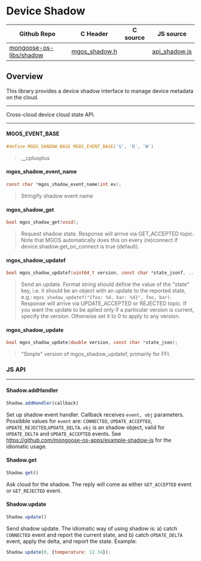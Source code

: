 # Device Shadow
| Github Repo | C Header | C source  | JS source |
| ----------- | -------- | --------  | ----------------- |
| [mongoose-os-libs/shadow](https://github.com/mongoose-os-libs/shadow) | [mgos_shadow.h](https://github.com/mongoose-os-libs/shadow/tree/master/include/mgos_shadow.h) | &nbsp;  | [api_shadow.js](https://github.com/mongoose-os-libs/shadow/tree/master/mjs_fs/api_shadow.js)         |



## Overview

This library provides a device shadow interface to manage
device metadata on the cloud.


 ----- 

Cross-cloud device cloud state API.
 

 ----- 
#### MGOS_EVENT_BASE

```c
#define MGOS_SHADOW_BASE MGOS_EVENT_BASE('S', 'D', 'W')
```
>  __cplusplus 
#### mgos_shadow_event_name

```c
const char *mgos_shadow_event_name(int ev);
```
>  Stringify shadow event name 
#### mgos_shadow_get

```c
bool mgos_shadow_get(void);
```
> 
> Request shadow state. Response will arrive via GET_ACCEPTED topic.
> Note that MGOS automatically does this on every (re)connect if
> device.shadow.get_on_connect is true (default).
>  
#### mgos_shadow_updatef

```c
bool mgos_shadow_updatef(uint64_t version, const char *state_jsonf, ...);
```
> 
> Send an update. Format string should define the value of the "state" key,
> i.e. it should be an object with an update to the reported state, e.g.:
> `mgos_shadow_updatef("{foo: %d, bar: %d}", foo, bar)`.
> Response will arrive via UPDATE_ACCEPTED or REJECTED topic.
> If you want the update to be aplied only if a particular version is
> current,
> specify the version. Otherwise set it to 0 to apply to any version.
>  
#### mgos_shadow_update

```c
bool mgos_shadow_update(double version, const char *state_json);
```
>  "Simple" version of mgos_shadow_updatef, primarily for FFI.  

### JS API

 --- 
#### Shadow.addHandler

```javascript
Shadow.addHandler(callback)
```
Set up shadow event handler. Callback receives `event, obj` parameters.
Possibble values for `event` are:
`CONNECTED`,  `UPDATE_ACCEPTED`, `UPDATE_REJECTED`,`UPDATE_DELTA`.
`obj` is an shadow object, valid for `UPDATE_DELTA` and `UPDATE_ACCEPTED`
events.
See https://github.com/mongoose-os-apps/example-shadow-js for the
idiomatic usage.
#### Shadow.get

```javascript
Shadow.get()
```
Ask cloud for the shadow. The reply will come as either `GET_ACCEPTED`
event or `GET_REJECTED` event.
#### Shadow.update

```javascript
Shadow.update()
```
Send shadow update. The idiomatic way of using shadow is: a) catch
`CONNECTED` event and report the current state, and b) catch `UPDATE_DELTA`
event, apply the delta, and report the state. Example:
```javascript
Shadow.update(0, {temperature: 12.34});
```
